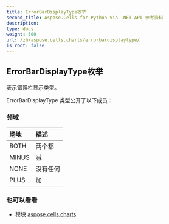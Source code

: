 ```yaml
---
title: ErrorBarDisplayType枚举
second_title: Aspose.Cells for Python via .NET API 参考资料
description:
type: docs
weight: 500
url: /zh/aspose.cells.charts/errorbardisplaytype/
is_root: false
---
```

## ErrorBarDisplayType枚举
表示错误栏显示类型。



ErrorBarDisplayType 类型公开了以下成员：

### 领域
|场地|描述|
| :- | :- |
| BOTH |两个都|
| MINUS |减|
| NONE |没有任何|
| PLUS |加|



### 也可以看看
* 模块 [aspose.cells.charts](..)
